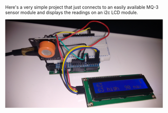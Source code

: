 Here's a very simple project that just connects to an easily available MQ-3 sensor module and displays the readings on an i2c LCD module.

![Pic goes here](https://raw.githubusercontent.com/keithmarsh/MQ-3_LCDi2c/master/img/IMG_20150406_164749305.jpg)